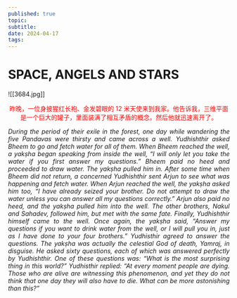 ```yaml
---
published: true
topic: 
subtitle: 
date: 2024-04-17
tags: 
---
```

# SPACE, ANGELS AND STARS
![[3684.jpg]]
<center><font color= "red"> 昨晚，一位身披猩红长袍、金发碧眼的 12 米天使来到我家。他告诉我，三维平面是一个巨大的罐子，里面装满了相互矛盾的概念。然后他就迅速离开了。</font></center>

<p align="justify"><i>During the period of their exile in the forest, one day while wandering the five Pandavas were thirsty and came across a well. Yudhishthir asked Bheem to go and fetch water for all of them. When Bheem reached the well, a yakṣha began speaking from inside the well, “I will only let you take the water if you first answer my questions.” Bheem paid no heed and proceeded to draw water. The yakṣha pulled him in. After some time when Bheem did not return, a concerned Yudhishthir sent Arjun to see what was happening and fetch water. When Arjun reached the well, the yakṣha asked him too, “I have already seized your brother. Do not attempt to draw the water unless you can answer all my questions correctly.” Arjun also paid no heed, and the yakṣha pulled him into the well. The other brothers, Nakul and Sahadev, followed him, but met with the same fate. Finally, Yudhishthir himself came to the well. Once again, the yakṣha said, “Answer my questions if you want to drink water from the well, or I will pull you in, just as I have done to your four brothers.” Yudhisthir agreed to answer the questions. The yakṣha was actually the celestial God of death, Yamraj, in disguise. He asked sixty questions, each of which was answered perfectly by Yudhishthir. One of these questions was: “What is the most surprising thing in this world?” Yudhisthir replied: “At every moment people are dying. Those who are alive are witnessing this phenomenon, and yet they do not think that one day they will also have to die. What can be more astonishing than this?”</i></p>


